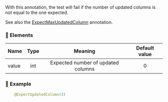 With this annotation, the test will fail if the number of updated columns is not equal to the one expected.

See also the [ExpectMaxUpdatedColumn](./@ExpectMaxUpdatedColumn) annotation.

### :wrench: Elements 
|Name       |Type | Meaning                             | Default value  |
| --------  |:---:|:----------------------------------:|:--------------:|
| value     | int |Expected number of updated columns  |        0       |

### :mag_right: Example
```java
    @ExpectUpdatedColumn(3)
```